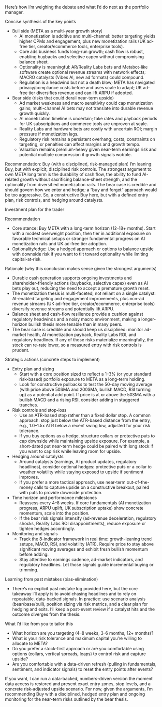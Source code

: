 Here’s how I’m weighing the debate and what I’d do next as the portfolio manager.

Concise synthesis of the key points
- Bull side (META as a multi-year growth story)
  - AI monetization is additive and multi-channel: better targeting yields higher CPMs and engagement, plus new monetization rails (UK ad-free tier, creator/ecommerce tools, enterprise tools).
  - Core ads business funds long-run growth; cash flow is robust, enabling buybacks and selective capex without compromising balance sheet.
  - Optionality is meaningful: AR/Reality Labs bets and Metabot-like software create optional revenue streams with network effects; MACRO catalysts (Vibes AI, new ad formats) could compound.
  - Regulation is a headwind but not a death blow; META has navigated privacy/compliance costs before and uses scale to adapt; UK ad-free tier diversifies revenue and can lift ARPU if adopted.
- Bear side (risks that could derail near-term upside)
  - Ad market weakness and macro sensitivity could cap monetization gains; multi-channel AI bets may not translate into durable revenue growth quickly.
  - AI monetization timeline is uncertain; take rates and payback periods for UK subscriptions and commerce tools are unproven at scale.
  - Reality Labs and hardware bets are costly with uncertain ROI; margin pressure if monetization lags.
  - Regulatory risk remains a persistent overhang; costs, constraints on targeting, or penalties can affect margins and growth tempo.
  - Valuation remains premium-heavy given near-term earnings risk and potential multiple compression if growth signals wobble.

Recommendation: Buy (with a disciplined, risk-managed plan)
I’m leaning Buy, but with explicit, disciplined risk controls. The strongest argument to own META long term is the durability of cash flow, the ability to fund AI-related growth without sacrificing balance-sheet strength, and the optionality from diversified monetization rails. The bear case is credible and should govern how we enter and hedge; a “buy and forget” approach would be too aggressive. So, a constructive Buy here, but with a defined entry plan, risk controls, and hedging around catalysts.

Investment plan for the trader

Recommendation
- Core stance: Buy META with a long-term horizon (12–18+ months). Start with a modest overweight position, then tier in additional exposure on favorable technical setups or stronger fundamental progress on AI monetization rails and UK ad-free tier adoption.
- Optionality/edge: Use a hedged approach or options to balance upside with downside risk if you want to tilt toward optionality while limiting capital-at-risk.

Rationale (why this conclusion makes sense given the strongest arguments)
- Durable cash generation supports ongoing investments and shareholder-friendly actions (buybacks, selective capex) even as AI bets play out, reducing the need to accept a premature growth reset.
- The monetization thesis is multi-faceted, not reliant on a single catalyst: AI-enabled targeting and engagement improvements, plus non-ad revenue streams (UK ad-free tier, creator/ecommerce, enterprise tools) diversify revenue streams and potentially lift ARPU.
- Balance sheet and cash-flow resilience provide a cushion against regulatory headwinds and a noisy macro environment, making a longer-horizon bullish thesis more tenable than in many peers.
- The bear case is credible and should keep us disciplined: monitor ad-market health, AI monetization payback, Reality Labs ROI, and regulatory headlines. If any of those risks materialize meaningfully, the stock can re-rate lower, so a measured entry with risk controls is prudent.

Strategic actions (concrete steps to implement)
- Entry plan and sizing
  - Start with a core position sized to reflect a 1–3% (or your standard risk-based) portfolio exposure to META as a long-term holding.
  - Look for constructive pullbacks to test the 50-day moving average (with price above 50SMA and 200SMA, bullish MACD, RSI turning up) as a potential add point. If price is at or above the 50SMA with a bullish MACD and a rising RSI, consider adding in staggered tranches.
- Risk controls and stop-loss
  - Use an ATR-based stop rather than a fixed dollar stop. A common approach: stop just below the ATR-based distance from the entry, e.g., 1.0–1.5x ATR below a recent swing low, adjusted for your risk tolerance.
  - If you buy options as a hedge, structure collars or protective puts to cap downside while maintaining upside exposure. For example, a short-dated put near-term hedge could be paired with long stock if you want to cap risk while leaving room for upside.
- Hedging around catalysts
  - Around catalysts (earnings, AI product updates, regulatory headlines), consider optional hedges: protective puts or a collar to weather volatility while staying exposed to upside if sentiment improves.
  - If you prefer a more tactical approach, use near-term out-of-the-money calls to capture upside on a constructive breakout, paired with puts to provide downside protection.
- Time horizon and performance milestones
  - Reassess every 4–8 weeks. If core fundamentals (AI monetization progress, ARPU uplift, UK subscription uptake) show concrete momentum, scale into the position.
  - If the bear risk signals intensify (ad-revenue deceleration, regulatory shocks, Reality Labs ROI disappointments), reduce exposure or tighten hedges accordingly.
- Monitoring and signals
  - Track the 8-indicator framework in real time: growth-leaning trend setups, MACD, RSI, and volatility (ATR). Require price to stay above significant moving averages and exhibit fresh bullish momentum before adding.
  - Stay attentive to earnings cadence, ad-market indicators, and regulatory headlines. Let those signals guide incremental buying or trimming.

Learning from past mistakes (bias-elimination)
- There’s no explicit past mistake log provided here, but the core takeaway I’ll apply is to avoid chasing headlines and to rely on repeatable, data-backed signals. In practice: use scenario analysis (bear/base/bull), position sizing via risk metrics, and a clear plan for hedging and exits. I’ll keep a post-event review if a catalyst hits and the outcome diverges from the thesis.

What I’d like from you to tailor this
- What horizon are you targeting (4–8 weeks, 3–6 months, 12+ months)?
- What is your risk tolerance and maximum capital you’re willing to allocate to META?
- Do you prefer a stock-first approach or are you comfortable using options (collars, vertical spreads, leaps) to control risk and capture upside?
- Are you comfortable with a data-driven refresh (pulling in fundamentals, sentiment, and indicator signals) to reset the entry points after events?

If you want, I can run a data-backed, numbers-driven version the moment data access is restored and present exact entry zones, stop levels, and a concrete risk-adjusted upside scenario. For now, given the arguments, I’m recommending Buy with a disciplined, hedged entry plan and ongoing monitoring for the near-term risks outlined by the bear thesis.